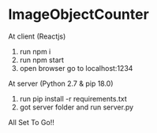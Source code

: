 # ImageObjectCounter

At client (Reactjs)
1. run npm i
2. run npm start
3. open browser go to localhost:1234

At server (Python 2.7 & pip 18.0)
1. run pip install -r requirements.txt
2. got server folder and run server.py

All Set To Go!!

